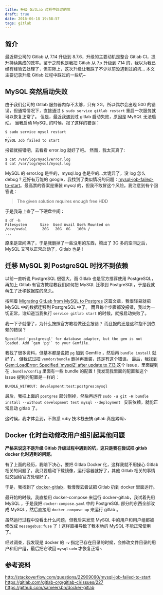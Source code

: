 ```yaml
---
title: 升级 GitLab 过程中踩过的坑
draft: true
date: 2016-06-18 19:58:57
tags: gitlab
---
```



## 简介

最近帮公司的 Gitlab 从 7.14 升级到 8.7.6，升级的主要动机是整合 Gitlab CI，提升持续集成的效率。鉴于之前也是我把 Gitlab 从 7.x 升级到 7.14 的，我以为我已经有经验去处理了，但实际上，这次升级让我踩了不少以前没遇到过的坑...
本文主要记录升级 Gitlab 过程中踩过的一些坑~


## MySQL 突然启动失败

由于我们公司的 Gitlab 服务器内存不太够，只有 2G，所以偶尔会出现 500 的错误，但通常情况下，直接通过 `$ sudo service gitlab restart` 重启一次服务就可以恢复正常了。
但是，最近我遇到过 gitlab 启动失败，原因是 MySQL 无法启动。
当我启动 MySQL 的时候，报了这样的错误：

```
$ sudo service mysql restart
...
MySQL Job failed to start
```

报错就报错吧，去看看 error.log 就好了吧。 然而，我太天真了:

```
$ cat /var/log/mysql/error.log
$ cat /var/log/mysql/mysql.log
```

MySQL 的 error.log 是空的，mysql.log 也是空的...太诡异了，没 log 怎么 debug ?
还好有万能的 google，我找到了类似情况的问题：[mysql-job-failed-to-start](http://stackoverflow.com/questions/22909060/mysql-job-failed-to-start)。最高票的答案是重装 mysql 的，但我不敢冒这个风险。我注意到有个回答说：

> The given solution requires enough free HDD

于是我马上查了一下硬盘空间：

```
$ df -h
Filesystem      Size  Used Avail Use% Mounted on
/dev/xvda1       20G   20G  0G   100% /
...
```

原来是空间满了，于是我删掉了一些没用的东西，腾出了 3G 多的空间之后，MySQL 又可以正常启动了，Gitlab 也是！


## 迁移 MySQL 到 PostgreSQL 时找不到依赖

以前一直听说 PostgreSQL 很强大，而 Gitlab 也是官方推荐使用 PostgreSQL，再加上 Gitlab 有官方教程教我们如何把 MySQL 迁移到 PostgreSQL，于是我就萌生了迁移数据库的念头。

按照着 [Migrating GitLab from MySQL to Postgres](https://gitlab.com/gitlab-org/gitlab-ce/blob/master/doc/update/mysql_to_postgresql.md) 这篇文章，我很轻易就把 MySQL 中的数据迁移到 PostgreSQL 中了。
而且每个步骤都没报错，我以为一切正常，谁知道当我执行 `service gitlab start` 的时候，就报启动失败了。

我一下子就懵了，为什么按照官方教程做还会报错？ 而且报的还是这种抱不到依赖的错误？
```
Specified 'postgresql' for database adapter, but the gem is not loaded. Add `gem 'pg'` to your Gemfile.
```

我找了很多资料，但基本都是说把 `pg` 加到 Gemfile ，然后再 `bundle install` 就好了。
但我试过把 `vendor/bundle` 删掉再重装，还是有这个错误。
最后，我找到 [Gem::LoadError: Specified 'mysql2' after update to 7.13
](https://gitlab.com/gitlab-org/gitlab-ci/issues/227) 这个 issue，里面提到在 `.bundle/config` 里面有一些 bundle 的配置！我发现我里面的配置和这个 issue 提到的配置是一样的：

```
BUNDLE_WITHOUT: development:test:postgres:mysql
```

最后，我把上面的 `postgres` 部分删掉，然后再运行 `sudo -u git -H bundle install --without development test mysql --deployment
` 安装依赖，就能正常启动 gitlab 了。

这时候，我才体会到，不熟悉 ruby 技术栈去搞 gitlab 真是累啊~


## Docker 化时自动修改用户组引起其他问题

**严格来说这不是升级 Gitlab 升级过程中遇到的坑，这只是我在尝试把 gitlab docker 化时遇到的问题。**

有了上面的经历，我暗下决心，要把 Gitlab Docker 化，这样我就不用操心 Gitlab 相关的问题了，我只要启动下载镜像，运行容器就好了，其他 Gitlab 相关的事情就交回给官方处理好了。

于是，我找到了 [docker-gitlab](https://github.com/sameersbn/docker-gitlab)，我慢慢去尝试把 Gitlab 扔到 docker 里面运行。

最开始的时候，我直接用 docker-compose 来运行 docker-gitlab，我试着先用 MySQL ，于是我把 `docker-compose.yaml` 中的 PostgreSQL 部分的东西全部改成 MySQL，然后直接用 `docker-compose up` 来运行 gitlab 。

虽然运行过程中没看出什么问题，但我后来发现 MySQL 中的用户和用户组都被修改成 `messagebus:fuse` 了！这样直接导致了我本地的 MySQL 不能正常使用了。

经过调查，我发现是 docker 的 `-v` 指定已存在目录的时候，会修改文件目录的用户和用户组，最后把它改回 `mysql:adm` 才恢复正常~



## 参考资料
http://stackoverflow.com/questions/22909060/mysql-job-failed-to-start
https://gitlab.com/gitlab-org/gitlab-ci/issues/227
https://github.com/sameersbn/docker-gitlab
